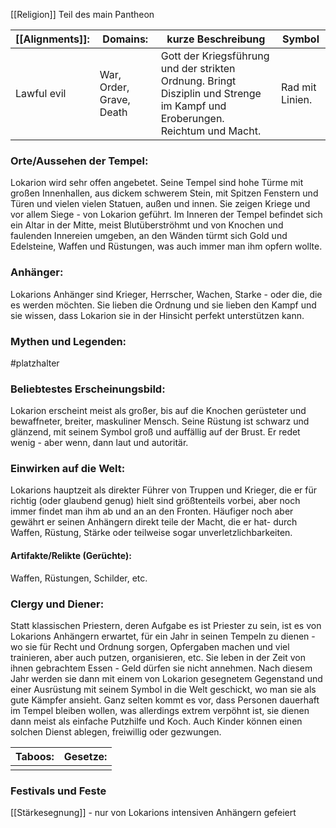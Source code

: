 [[Religion]] 
Teil des main Pantheon

| [[Alignments]]: | Domains:                 | kurze Beschreibung                                                                                                          | Symbol          |
| --------------- | ------------------------ | --------------------------------------------------------------------------------------------------------------------------- | --------------- |
| Lawful evil     | War, Order, Grave, Death | Gott der Kriegsführung und der strikten Ordnung. Bringt Disziplin und Strenge im Kampf und Eroberungen. Reichtum und Macht. | Rad mit Linien. |
### Orte/Aussehen der Tempel:
Lokarion wird sehr offen angebetet. Seine Tempel sind hohe Türme mit großen Innenhallen, aus dickem schwerem Stein, mit Spitzen Fenstern und Türen und vielen vielen Statuen, außen und innen. Sie zeigen Kriege und vor allem Siege - von Lokarion geführt.
Im Inneren der Tempel befindet sich ein Altar in der Mitte, meist Blutüberströhmt und von Knochen und faulenden Innereien umgeben, an den Wänden türmt sich Gold und Edelsteine, Waffen und Rüstungen, was auch immer man ihm opfern wollte.
### Anhänger:
Lokarions Anhänger sind Krieger, Herrscher, Wachen, Starke - oder die, die es werden möchten. Sie lieben die Ordnung und sie lieben den Kampf und sie wissen, dass Lokarion sie in der Hinsicht perfekt unterstützen kann.
### Mythen und Legenden:
#platzhalter 

### Beliebtestes Erscheinungsbild:
Lokarion erscheint meist als großer, bis auf die Knochen gerüsteter und bewaffneter, breiter, maskuliner Mensch. Seine Rüstung ist schwarz und glänzend, mit seinem Symbol groß und auffällig auf der Brust. Er redet wenig - aber wenn, dann laut und autoritär.
### Einwirken auf die Welt:
Lokarions hauptzeit als direkter Führer von Truppen und Krieger, die er für richtig (oder glaubend genug) hielt sind größtenteils vorbei, aber noch immer findet man ihm ab und an an den Fronten.
Häufiger noch aber gewährt er seinen Anhängern direkt teile der Macht, die er hat- durch Waffen, Rüstung, Stärke oder teilweise sogar unverletzlichbarkeiten.
#### Artifakte/Relikte (Gerüchte):
Waffen, Rüstungen, Schilder, etc.
### Clergy und Diener:
Statt klassischen Priestern, deren Aufgabe es ist Priester zu sein, ist es von Lokarions Anhängern erwartet, für ein Jahr in seinen Tempeln zu dienen - wo sie für Recht und Ordnung sorgen, Opfergaben machen und viel trainieren, aber auch putzen, organisieren, etc. Sie leben in der Zeit von ihnen gebrachtem Essen - Geld dürfen sie nicht annehmen.
Nach diesem Jahr werden sie dann mit einem von Lokarion gesegnetem Gegenstand und einer Ausrüstung mit seinem Symbol in die Welt geschickt, wo man sie als gute Kämpfer ansieht.
Ganz selten kommt es vor, dass Personen dauerhaft im Tempel bleiben wollen, was allerdings extrem verpöhnt ist, sie dienen dann meist als einfache Putzhilfe und Koch.
Auch Kinder können einen solchen Dienst ablegen, freiwillig oder gezwungen.

| Taboos: | Gesetze: |
| ------- | -------- |
|         |          |
### Festivals und Feste
[[Stärkesegnung]] - nur von Lokarions intensiven Anhängern gefeiert